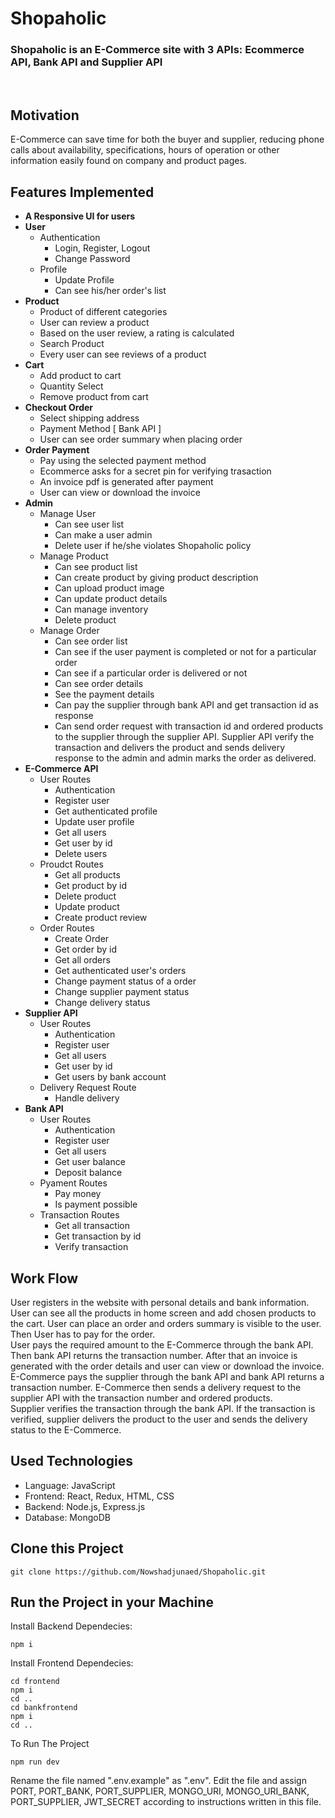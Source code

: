 # Shopaholic

### <b>Shopaholic is an E-Commerce site with 3 APIs: Ecommerce API, Bank API and Supplier API</b>

<br/>

## Motivation

E-Commerce can save time for both the buyer and supplier, reducing phone calls about availability, specifications, hours of operation or other information easily found on company and product pages.

## Features Implemented

- <b> A Responsive UI for users </b>
- <b> User </b>
  - Authentication
    - Login, Register, Logout
    - Change Password
  - Profile
    - Update Profile
    - Can see his/her order's list
- <b> Product </b>
  - Product of different categories
  - User can review a product
  - Based on the user review, a rating is calculated
  - Search Product
  - Every user can see reviews of a product
- <b> Cart </b>
  - Add product to cart
  - Quantity Select
  - Remove product from cart
- <b> Checkout Order </b>
  - Select shipping address
  - Payment Method [ Bank API ]
  - User can see order summary when placing order
- <b> Order Payment </b>
  - Pay using the selected payment method
  - Ecommerce asks for a secret pin for verifying trasaction
  - An invoice pdf is generated after payment
  - User can view or download the invoice
- <b> Admin </b>
  - Manage User
    - Can see user list
    - Can make a user admin
    - Delete user if he/she violates Shopaholic policy
  - Manage Product
    - Can see product list
    - Can create product by giving product description
    - Can upload product image
    - Can update product details
    - Can manage inventory
    - Delete product
  - Manage Order
    - Can see order list
    - Can see if the user payment is completed or not for a particular order
    - Can see if a particular order is delivered or not
    - Can see order details
    - See the payment details
    - Can pay the supplier through bank API and get transaction id as response
    - Can send order request with transaction id and ordered products to the supplier through the supplier API. Supplier API verify the transaction and delivers the product and sends delivery response to the admin and admin marks the order as delivered.
- <b> E-Commerce API </b>
  - User Routes
    - Authentication
    - Register user
    - Get authenticated profile
    - Update user profile
    - Get all users
    - Get user by id
    - Delete users
  - Proudct Routes
    - Get all products
    - Get product by id
    - Delete product
    - Update product
    - Create product review
  - Order Routes
    - Create Order
    - Get order by id
    - Get all orders
    - Get authenticated user's orders
    - Change payment status of a order
    - Change supplier payment status
    - Change delivery status
- <b>Supplier API</b>
  - User Routes
    - Authentication
    - Register user
    - Get all users
    - Get user by id
    - Get users by bank account
  - Delivery Request Route
    - Handle delivery
- <b>Bank API</b>
  - User Routes
    - Authentication
    - Register user
    - Get all users
    - Get user balance
    - Deposit balance
  - Pyament Routes
    - Pay money
    - Is payment possible
  - Transaction Routes
    - Get all transaction
    - Get transaction by id
    - Verify transaction

## Work Flow

User registers in the website with personal details and bank information. User can see all the products in home screen and add chosen products to the cart. User can place an order and orders summary is visible to the user. Then User has to pay for the order.<br>
User pays the required amount to the E-Commerce through the bank API. Then bank API returns the transaction number. After that an invoice is generated with the order details and user can view or download the invoice.<br>
E-Commerce pays the supplier through the bank API and bank API returns a transaction number. E-Commerce then sends a delivery request to the supplier API with the transaction number and ordered products.
<br>
Supplier verifies the transaction through the bank API. If the transaction is verified, supplier delivers the product to the user and sends the delivery status to the E-Commerce.

## Used Technologies

- Language: JavaScript
- Frontend: React, Redux, HTML, CSS
- Backend: Node.js, Express.js
- Database: MongoDB

## Clone this Project

```
git clone https://github.com/Nowshadjunaed/Shopaholic.git
```

## Run the Project in your Machine

Install Backend Dependecies:

```
npm i
```

Install Frontend Dependecies:

```
cd frontend
npm i
cd ..
cd bankfrontend
npm i
cd ..
```

To Run The Project

```
npm run dev
```

Rename the file named ".env.example" as ".env". Edit the file and assign PORT, PORT_BANK, PORT_SUPPLIER, MONGO_URI, MONGO_URI_BANK, PORT_SUPPLIER, JWT_SECRET according to instructions written in this file.  
<br>
